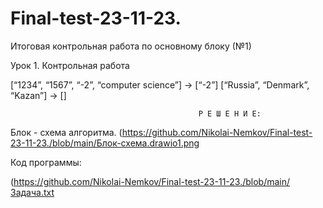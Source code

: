 # Final-test-23-11-23.
Итоговая контрольная работа по основному блоку (№1)

Урок 1. Контрольная работа

 
[“1234”, “1567”, “-2”, “computer science”] → [“-2”]
[“Russia”, “Denmark”, “Kazan”] → []

                                              Р Е Ш Е Н И Е:

Блок - схема алгоритма. (https://github.com/Nikolai-Nemkov/Final-test-23-11-23./blob/main/Блок-схема.drawio1.png

Код программы:

(https://github.com/Nikolai-Nemkov/Final-test-23-11-23./blob/main/Задача.txt

 
 
 




                                            
